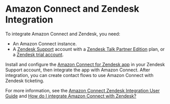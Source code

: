 # Amazon Connect and Zendesk Integration<a name="zendesk-integration"></a>

To integrate Amazon Connect and Zendesk, you need:
+ An Amazon Connect instance\.
+ A [Zendesk Support](https://www.zendesk.com/support/) account with a [Zendesk Talk Partner Edition](https://www.zendesk.com/talk/talk-partner-edition/) plan, or a [Zendesk trial account](https://www.zendesk.com/email-ticketing/)\.

Install and configure the [Amazon Connect for Zendesk app](https://www.zendesk.com/apps/support/amazon-connect/) in your Zendesk Support account, then integrate the app with Amazon Connect\. After integration, you can create contact flows to use Amazon Connect with Zendesk ticketing\.

For more information, see the [Amazon Connect Zendesk Integration User Guide](https://zen-marketing-documentation.s3.amazonaws.com/docs/en/marketplace_amazon_connect_integration.pdf) and [How do I integrate Amazon Connect with Zendesk?](https://aws.amazon.com/premiumsupport/knowledge-center/connect-integrate-zendesk/) 